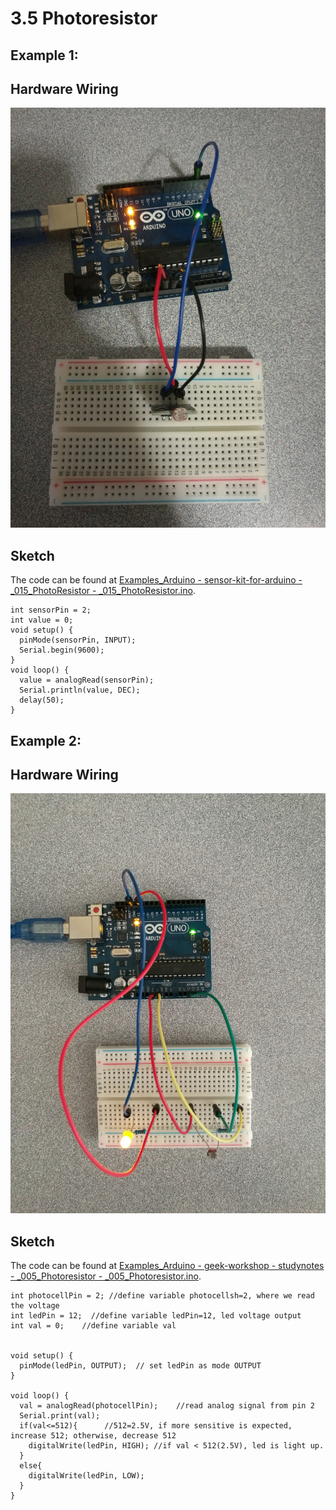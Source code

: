 # 3.5 Photoresistor

## Example 1: 

## Hardware Wiring

![Photoresistor 1](../../Examples/sensor-kit-for-arduino/015_photoresistor.jpg)


## Sketch

The code can be found at [Examples_Arduino - sensor-kit-for-arduino - _015_PhotoResistor - _015_PhotoResistor.ino](https://github.com/LongerVisionRobot/Examples_Arduino/blob/master/sensor-kit-for-arduino/_015_PhotoResistor/_015_PhotoResistor.ino).
```
int sensorPin = 2;
int value = 0;
void setup() {
  pinMode(sensorPin, INPUT);
  Serial.begin(9600);
}
void loop() {
  value = analogRead(sensorPin);
  Serial.println(value, DEC);
  delay(50);
}
```


## Example 2: 

## Hardware Wiring

![Photoresistor 2](../../Examples/geek-workshop/studynotes/005_photoresistor.jpg)


## Sketch

The code can be found at [Examples_Arduino - geek-workshop - studynotes - _005_Photoresistor - _005_Photoresistor.ino](https://github.com/LongerVisionRobot/Examples_Arduino/blob/master/geek-workshop/studynotes/_005_Photoresistor/_005_Photoresistor.ino).
```
int photocellPin = 2; //define variable photocellsh=2, where we read the voltage
int ledPin = 12;  //define variable ledPin=12, led voltage output
int val = 0;    //define variable val


void setup() { 
  pinMode(ledPin, OUTPUT);  // set ledPin as mode OUTPUT
} 

void loop() { 
  val = analogRead(photocellPin);    //read analog signal from pin 2
  Serial.print(val);
  if(val<=512){      //512=2.5V, if more sensitive is expected, increase 512; otherwise, decrease 512
    digitalWrite(ledPin, HIGH); //if val < 512(2.5V), led is light up.
  }
  else{
    digitalWrite(ledPin, LOW);
  }
}
```

